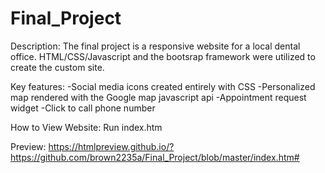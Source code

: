 # Final_Project

Description:
The final project is a responsive website for a local dental office.   HTML/CSS/Javascript and the bootsrap framework were utilized to create the custom site.  

Key features: 
-Social media icons created entirely with CSS
-Personalized map rendered with the Google map javascript api
-Appointment request widget
-Click to call phone number

How to View Website:
Run index.htm

Preview:
https://htmlpreview.github.io/?https://github.com/brown2235a/Final_Project/blob/master/index.htm#
